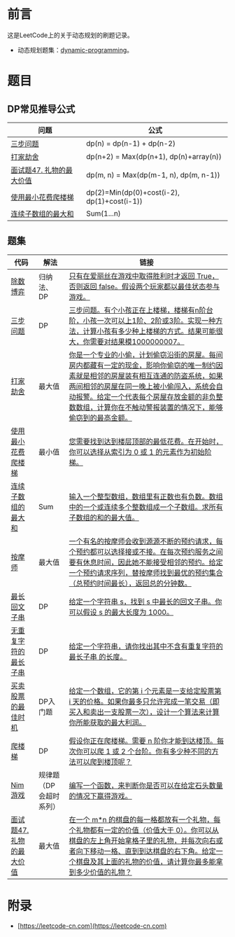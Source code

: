 # 前言

这是LeetCode上的关于动态规划的刷题记录。

 - 动态规划题集：[dynamic-programming](https://leetcode-cn.com/tag/dynamic-programming/)。

# 题目

## DP常见推导公式

| 问题 | 公式 |
| ---- | ---- |
| [三步问题](WaysToStep.java) | dp(n) = dp(n-1) + dp(n-2) |
| [打家劫舍](Rob.java) | dp(n+2) = Max(dp(n+1), dp(n)+array(n)) |
| [面试题47. 礼物的最大价值](MaxValue.java) | dp(m, n) = Max(dp(m-1, n), dp(m, n-1)) |
| [使用最小花费爬楼梯](MinCostClimbingStairs.java) | dp(2)=Min(dp(0)+cost(i-2), dp(1)+cost(i-1)) |
| [连续子数组的最大和](MaxSubArray.java) | Sum(1...n) |

## 题集

| 代码 | 解法 | 链接 |
| ---- | ---- | ---- |
| [除数博弈](DivisorGame.java) |  归纳法、DP | [只有在爱丽丝在游戏中取得胜利时才返回 True，否则返回 false。假设两个玩家都以最佳状态参与游戏。](https://leetcode-cn.com/problems/divisor-game/) |
| [三步问题](WaysToStep.java) |  DP  | [三步问题。有个小孩正在上楼梯，楼梯有n阶台阶，小孩一次可以上1阶、2阶或3阶。实现一种方法，计算小孩有多少种上楼梯的方式。结果可能很大，你需要对结果模1000000007。](https://leetcode-cn.com/problems/three-steps-problem-lcci/) |
| [打家劫舍](Rob.java) | 最大值 | [你是一个专业的小偷，计划偷窃沿街的房屋。每间房内都藏有一定的现金，影响你偷窃的唯一制约因素就是相邻的房屋装有相互连通的防盗系统，如果两间相邻的房屋在同一晚上被小偷闯入，系统会自动报警。给定一个代表每个房屋存放金额的非负整数数组，计算你在不触动警报装置的情况下，能够偷窃到的最高金额。](https://leetcode-cn.com/problems/house-robber/) |
| [使用最小花费爬楼梯](MinCostClimbingStairs.java) |  最小值 | [您需要找到达到楼层顶部的最低花费。在开始时，你可以选择从索引为 0 或 1 的元素作为初始阶梯。](https://leetcode-cn.com/problems/min-cost-climbing-stairs/) |
| [连续子数组的最大和](MaxSubArray.java) | Sum | [输入一个整型数组，数组里有正数也有负数。数组中的一个或连续多个整数组成一个子数组。求所有子数组的和的最大值。](https://leetcode-cn.com/problems/lian-xu-zi-shu-zu-de-zui-da-he-lcof/) |
| [按摩师](Massage.java) | 最大值 | [一个有名的按摩师会收到源源不断的预约请求，每个预约都可以选择接或不接。在每次预约服务之间要有休息时间，因此她不能接受相邻的预约。给定一个预约请求序列，替按摩师找到最优的预约集合（总预约时间最长），返回总的分钟数。](https://leetcode-cn.com/problems/the-masseuse-lcci/) |
| [最长回文子串](LongestPalindrome.java) | DP | [给定一个字符串 s，找到 s 中最长的回文子串。你可以假设 s 的最大长度为 1000。](https://leetcode-cn.com/problems/longest-palindromic-substring/) |
| [无重复字符的最长子串](LengthOfLongestSubstring.java) | DP | [给定一个字符串，请你找出其中不含有重复字符的 最长子串 的长度。](https://leetcode-cn.com/problems/longest-substring-without-repeating-characters/) |
| [买卖股票的最佳时机](MaxProfit.java) | DP入门题 | [给定一个数组，它的第 i 个元素是一支给定股票第 i 天的价格。如果你最多只允许完成一笔交易（即买入和卖出一支股票一次），设计一个算法来计算你所能获取的最大利润。](https://leetcode-cn.com/problems/best-time-to-buy-and-sell-stock/) |
| [爬楼梯](ClimbStairs.java) | DP | [假设你正在爬楼梯。需要 n 阶你才能到达楼顶。每次你可以爬 1 或 2 个台阶。你有多少种不同的方法可以爬到楼顶呢？](https://leetcode-cn.com/problems/climbing-stairs/) |
| [Nim 游戏](CanWinNim.java) |  规律题（DP会超时系列） | [编写一个函数，来判断你是否可以在给定石头数量的情况下赢得游戏。](https://leetcode-cn.com/problems/nim-game/) |
| [面试题47. 礼物的最大价值](MaxValue.java) | 最大值 | [在一个 m*n 的棋盘的每一格都放有一个礼物，每个礼物都有一定的价值（价值大于 0）。你可以从棋盘的左上角开始拿格子里的礼物，并每次向右或者向下移动一格、直到到达棋盘的右下角。给定一个棋盘及其上面的礼物的价值，请计算你最多能拿到多少价值的礼物？](https://leetcode-cn.com/problems/li-wu-de-zui-da-jie-zhi-lcof/) |

# 附录

 - [https://leetcode-cn.com](https://leetcode-cn.com)